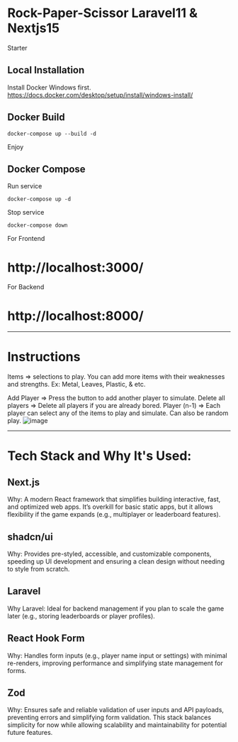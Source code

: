 # Rock-Paper-Scissor Laravel11 & Nextjs15
Starter
## Local Installation
Install Docker Windows first. https://docs.docker.com/desktop/setup/install/windows-install/

## Docker Build
```
docker-compose up --build -d
```
Enjoy
## Docker Compose
Run service
```
docker-compose up -d
```
Stop service
```
docker-compose down
```
For Frontend
# http://localhost:3000/
For Backend
# http://localhost:8000/
__________________________________________________________
# Instructions
Items => selections to play. You can add more items with their weaknesses and strengths.
Ex: Metal, Leaves, Plastic, & etc.

Add Player => Press the button to add another player to simulate.
Delete all players => Delete all players if you are already bored.
Player (n-1) => Each player can select any of the items to play and simulate. Can also be random play.
![image](https://github.com/user-attachments/assets/8b537d69-aae1-4d04-a3f8-7a1015ad5351)


----------------------------------------------------------
# Tech Stack and Why It's Used:

## Next.js
Why: A modern React framework that simplifies building interactive, fast, and optimized web apps. It’s overkill for basic static apps, but it allows flexibility if the game expands (e.g., multiplayer or leaderboard features).

## shadcn/ui
Why: Provides pre-styled, accessible, and customizable components, speeding up UI development and ensuring a clean design without needing to style from scratch.

## Laravel
Why Laravel: Ideal for backend management if you plan to scale the game later (e.g., storing leaderboards or player profiles).

## React Hook Form
Why: Handles form inputs (e.g., player name input or settings) with minimal re-renders, improving performance and simplifying state management for forms.

## Zod
Why: Ensures safe and reliable validation of user inputs and API payloads, preventing errors and simplifying form validation.
This stack balances simplicity for now while allowing scalability and maintainability for potential future features.
